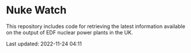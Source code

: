 # Nuke Watch

This repository includes code for retrieving the latest information available on the output of EDF nuclear power plants in the UK.

Last updated: 2022-11-24 04:11
